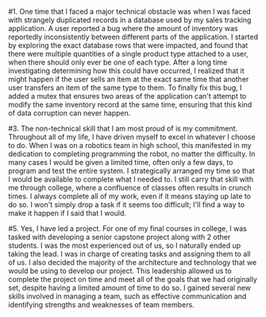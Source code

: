 #1. One time that I faced a major technical obstacle was when I was faced with strangely duplicated records in a database used by my sales tracking application. A user reported a bug where the amount of inventory was reportedly inconsistently between different parts of the application. I started by exploring the exact database rows that were impacted, and found that there were multiple quantities of a single product type attached to a user, when there should only ever be one of each type. After a long time investigating determining how this could have occurred, I realized that it might happen if the user sells an item at the exact same time that another user transfers an item of the same type to them. To finally fix this bug, I added a mutex that ensures two areas of the application can't attempt to modify the same inventory record at the same time, ensuring that this kind of data corruption can never happen.

#3. The non-technical skill that I am most proud of is my commitment. Throughout all of my life, I have driven myself to excel in whatever I choose to do. When I was on a robotics team in high school, this manifested in my dedication to completing programming the robot, no matter the difficulty. In many cases I would be given a limited time, often only a few days, to program and test the entire system. I strategically arranged my time so that I would be available to complete what I needed to. I still carry that skill with me through college, where a confluence of classes often results in crunch times. I always complete all of my work, even if it means staying up late to do so. I won't simply drop a task if it seems too difficult; I'll find a way to make it happen if I said that I would.

#5. Yes, I have led a project. For one of my final courses in college, I was tasked with developing a senior capstone project along with 2 other students. I was the most experienced out of us, so I naturally ended up taking the lead. I was in charge of creating tasks and assigning them to all of us. I also decided the majority of the architecture and technology that we would be using to develop our project. This leadership allowed us to complete the project on time and meet all of the goals that we had originally set, despite having a limited amount of time to do so. I gained several new skills involved in managing a team, such as effective communication and identifying strengths and weaknesses of team members.
